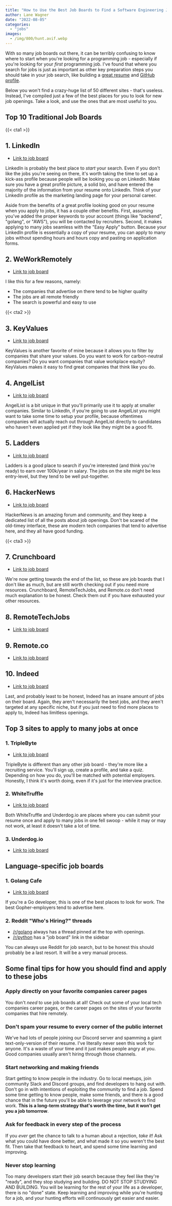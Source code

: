 ```yaml
---
title: "How to Use the Best Job Boards to Find a Software Engineering Job"
author: Lane Wagner
date: "2022-08-05"
categories: 
  - "jobs"
images:
  - /img/800/hunt.avif.webp
---
```


With so many job boards out there, it can be terribly confusing to know where to start when you're looking for a programming job - especially if you're looking for your *first* programming job. I've found that where you search for jobs is just as important as other key preparation steps you should take in your job search, like building a [great resume](/computer-science/computer-science-resumes/) and [GitHub profile](/jobs/build-github-profile/).

Below you won't find a crazy-huge list of 50 different sites - that's useless. Instead, I've compiled just a few of the best places for you to look for new job openings. Take a look, and use the ones that are most useful to you.

## Top 10 Traditional Job Boards

{{< cta1 >}}

## 1. LinkedIn

* [Link to job board](https://www.linkedin.com/jobs)

LinkedIn is probably the best place to *start* your search. Even if you don't like the jobs you're seeing on there, it's worth taking the time to set up a kick-ass profile because people will be looking you up on LinkedIn. Make sure you have a great profile picture, a solid bio, and have entered the majority of the information from your resume onto LinkedIn. Think of your LinkedIn profile as the marketing landing page for your personal career.

Aside from the benefits of a great profile looking good on your resume when you apply to jobs, it has a couple other benefits. First, assuming you've added the proper keywords to your account (things like "backend", "golang", or "AWS"), you will be contacted by recruiters. Second, it makes applying to many jobs seamless with the "Easy Apply" button. Because your LinkedIn profile is essentially a copy of your resume, you can apply to many jobs without spending hours and hours copy and pasting on application forms.

## 2. WeWorkRemotely

* [Link to job board](https://weworkremotely.com/remote-jobs/search)

I like this for a few reasons, namely:

* The companies that advertise on there tend to be higher quality
* The jobs are all remote friendly
* The search is powerful and easy to use

{{< cta2 >}}

## 3. KeyValues

* [Link to job board](https://www.keyvalues.com/)

KeyValues is another favorite of mine because it allows you to filter by companies that share your values. Do you want to work for carbon-neutral companies? Do you want companies that value workplace equity? KeyValues makes it easy to find great companies that think like you do.

## 4. AngelList

* [Link to job board](https://angel.co/company/angellist/jobs)

AngelList is a bit unique in that you'll primarily use it to apply at smaller companies. Similar to LinkedIn, if you're going to use AngelList you might want to take some time to setup your profile, because oftentimes companies will actually reach out through AngelList directly to candidates who haven't even applied yet if they look like they might be a good fit.

## 5. Ladders

* [Link to job board](https://www.theladders.com/jobs/search-jobs)

Ladders is a good place to search if you're interested (and think you're ready) to earn over 100k/year in salary. The jobs on the site might be less entry-level, but they tend to be well put-together.

## 6. HackerNews

* [Link to job board](https://news.ycombinator.com/jobs)

HackerNews is an amazing forum and community, and they keep a dedicated list of all the posts about job openings. Don't be scared of the old-timey interface, these are modern tech companies that tend to advertise here, and they all have good funding.

{{< cta3 >}}

## 7. Crunchboard

* [Link to job board](https://www.crunchboard.com/jobs)

We're now getting towards the end of the list, so these are job boards that I don't like as much, but are still worth checking out if you need more resources. Crunchboard, RemoteTechJobs, and Remote.co don't need much explanation to be honest. Check them out if you have exhausted your other resources.

## 8. RemoteTechJobs

* [Link to job board](https://www.remotetechjobs.com/)

## 9. Remote.co

* [Link to job board](https://remote.co/remote-jobs/)

## 10. Indeed

* [Link to job board](https://www.indeed.com/)

Last, and probably least to be honest, Indeed has an insane amount of jobs on their board. Again, they aren't necessarily the best jobs, and they aren't targeted at any specific niche, but if you just need to find more places to apply to, Indeed has limitless openings.

## Top 3 sites to apply to many jobs at once

### 1. TripleByte

* [Link to job board](https://triplebyte.com/)

TripleByte is different than any other job board - they're more like a recruiting service. You'll sign up, create a profile, and take a quiz. Depending on how you do, you'll be matched with potential employers. Honestly, I think it's worth doing, even if it's just for the interview practice.

### 2. WhiteTruffle

* [Link to job board](https://whitetruffle.com/)

Both WhiteTruffle and Underdog.io are places where you can submit your resume once and apply to many jobs in one fell swoop - while it may or may not work, at least it doesn't take a lot of time.

### 3. Underdog.io

* [Link to job board](https://underdog.io/)

## Language-specific job boards

### 1. Golang Cafe

* [Link to job board](https://golang.cafe/)

If you're a Go developer, this is one of the best places to look for work. The best Gopher-employers tend to advertise here.

### 2. Reddit "Who's Hiring?" threads

* [/r/golang](https://www.reddit.com/r/golang/) always has a thread pinned at the top with openings.
* [/r/python](https://www.reddit.com/r/Python/) has a "job board" link in the sidebar

You can always use Reddit for job search, but to be honest this should probably be a last resort. It will be a very manual process.

## Some final tips for how you should find and apply to these jobs

### Apply directly on your favorite companies career pages

You don't *need* to use job boards at all! Check out some of your local tech companies career pages, or the career pages on the sites of your favorite companies that hire remotely.

### Don't spam your resume to every corner of the public internet

We've had lots of people joining our Discord server and spamming a giant text-only-version of their resume. I've literally never seen this work for anyone. It's a waste of your time and it just makes people angry at you. Good companies usually aren't hiring through those channels.

### Start networking and making friends

Start getting to know people in the industry. Go to local meetups, join community Slack and Discord groups, and find developers to hang out with. Don't go in with intentions of exploiting the community to find a job. Spend some time getting to know people, make some friends, and there is a good chance that in the future you'll be able to leverage your network to find work. **This is a long-term strategy that's worth the time, but it won't get you a job tomorrow**.

### Ask for feedback in every step of the process

If you *ever* get the chance to talk to a human about a rejection, *take it*! Ask what you could have done better, and what made it so you weren't the best fit. Then take that feedback to heart, and spend some time learning and improving.

### Never stop learning

Too many developers start their job search because they feel like they're "ready", and they stop studying and building. DO NOT STOP STUDYING AND BUILDING. You will be learning for the rest of your life as a developer, there is no "done" state. Keep learning and improving while you're hunting for a job, and your hunting efforts will continuously get easier and easier.
